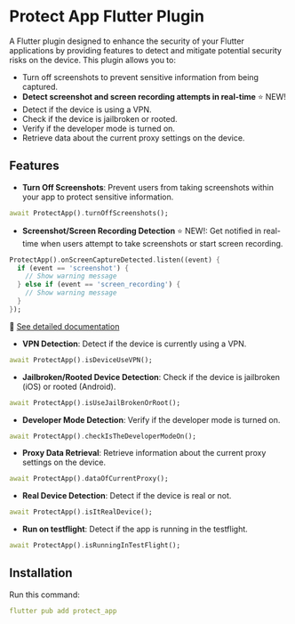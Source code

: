 # Protect App Flutter Plugin

A Flutter plugin designed to enhance the security of your Flutter applications by providing features to detect and mitigate potential security risks on the device. This plugin allows you to:

- Turn off screenshots to prevent sensitive information from being captured.
- **Detect screenshot and screen recording attempts in real-time** ⭐ NEW!
- Detect if the device is using a VPN.
- Check if the device is jailbroken or rooted.
- Verify if the developer mode is turned on.
- Retrieve data about the current proxy settings on the device.

## Features

- **Turn Off Screenshots**: Prevent users from taking screenshots within your app to protect sensitive information.

```dart
await ProtectApp().turnOffScreenshots();
```

- **Screenshot/Screen Recording Detection** ⭐ NEW!: Get notified in real-time when users attempt to take screenshots or start screen recording.

```dart
ProtectApp().onScreenCaptureDetected.listen((event) {
  if (event == 'screenshot') {
    // Show warning message
  } else if (event == 'screen_recording') {
    // Show warning message
  }
});
```

📖 [See detailed documentation](SCREEN_CAPTURE_DETECTION.md)

- **VPN Detection**: Detect if the device is currently using a VPN.

```dart
await ProtectApp().isDeviceUseVPN();
```

- **Jailbroken/Rooted Device Detection**: Check if the device is jailbroken (iOS) or rooted (Android).

```dart
await ProtectApp().isUseJailBrokenOrRoot();
```

- **Developer Mode Detection**: Verify if the developer mode is turned on.

```dart
await ProtectApp().checkIsTheDeveloperModeOn();
```

- **Proxy Data Retrieval**: Retrieve information about the current proxy settings on the device.

```dart
await ProtectApp().dataOfCurrentProxy();
```

- **Real Device Detection**: Detect if the device is real or not.

```dart
await ProtectApp().isItRealDevice();
```

- **Run on testflight**: Detect if the app is running in the testflight.

```dart
await ProtectApp().isRunningInTestFlight();
```

## Installation

Run this command:

```yaml
flutter pub add protect_app
```
